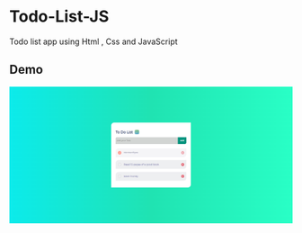 # Todo-List-JS
Todo list app using Html , Css and JavaScript
## Demo
![Desktop Demo](/images/todo.png "Demo")
